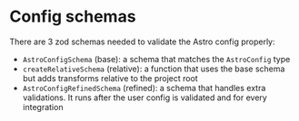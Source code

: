 # Config schemas

There are 3 zod schemas needed to validate the Astro config properly:

- `AstroConfigSchema` (base): a schema that matches the `AstroConfig` type
- `createRelativeSchema` (relative): a function that uses the base schema but adds transforms relative to the project root
- `AstroConfigRefinedSchema` (refined): a schema that handles extra validations. It runs after the user config is validated and for every integration